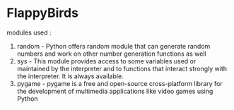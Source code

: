 # FlappyBirds

modules used :
1. random - Python offers random module that can generate random numbers and work on other number generation functions as well 
2. sys - This module provides access to some variables used or maintained by the interpreter and to functions that interact 
         strongly with the interpreter. It is always available.
3. pygame - pygame is a free and open-source cross-platform library for the development of multimedia applications like 
         video games using Python
